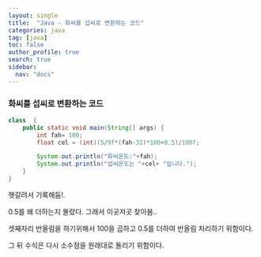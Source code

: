 ```yaml
---
layout: single
title:  "Java - 화씨를 섭씨로 변환하는 코드"
categories: java
tag: [java]
toc: false
author_profile: true
search: true
sidebar:
  nav: "docs"
---
```




### 화씨를 섭씨로 변환하는 코드

```java
class  {
    public static void main(String[] args) {
        int fah= 100;
        float cel = (int)(5/9f*(fah-32)*100+0.5)/100f;

        System.out.println("화씨온도:"+fah);
        System.out.println("섭씨온도는 "+cel+ "입니다.");
    }
}
```



헷갈려서 기록해둠!.

0.5를 왜 더하는지 몰랐다. 그래서 이곳저곳 찾아봄.. 

셋째자리 반올림을 하기위해서 100을 곱하고 0.5를 더하여 반올림 처리하기 위함이다.

그 뒤 수식은 다시 소수점을 원래대로 돌리기 위함이다.


